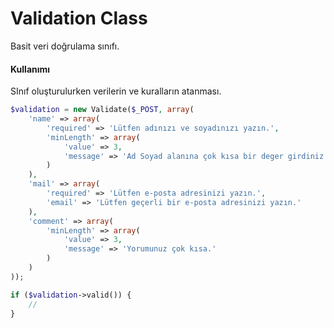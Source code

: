 Validation Class
=====
Basit veri doğrulama sınıfı.

#### Kullanımı
SInıf oluşturulurken verilerin ve kuralların atanması.
```php
$validation = new Validate($_POST, array(
    'name' => array(
        'required' => 'Lütfen adınızı ve soyadınızı yazın.',
        'minLength' => array(
            'value' => 3,
            'message' => 'Ad Soyad alanına çok kısa bir deger girdiniz.'
        )
    ),
    'mail' => array(
        'required' => 'Lütfen e-posta adresinizi yazın.',
        'email' => 'Lütfen geçerli bir e-posta adresinizi yazın.'
    ),
    'comment' => array(
        'minLength' => array(
            'value' => 3,
            'message' => 'Yorumunuz çok kısa.'
        )
    )
));

if ($validation->valid()) {
    //
}
```